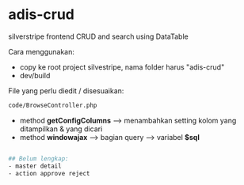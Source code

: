 # adis-crud
silverstripe frontend CRUD and search using DataTable

Cara menggunakan:
- copy ke root project silvestripe, nama folder harus "adis-crud"
- dev/build

File yang perlu diedit / disesuaikan:
```sh
code/BrowseController.php 
```
- method **getConfigColumns** --> menambahkan setting kolom yang ditampilkan & yang dicari
- method **windowajax** --> bagian query --> variabel **$sql**
```sh

## Belum lengkap:
- master detail
- action approve reject